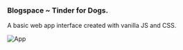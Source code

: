 ### Blogspace ~ Tinder for Dogs.

A basic web app interface created with vanilla JS and CSS.

![App](/images/tindog.png)